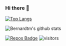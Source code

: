 ### Hi there 👋
[![Top Langs](https://github-readme-stats.vercel.app/api/top-langs/?username=Bernardtm&layout=compact)](https://github.com/anuraghazra/github-readme-stats)

![Bernardtm's github stats](https://github-readme-stats.vercel.app/api?username=Bernardtm&show_icons=true&theme=chartreuse-dark)

[![Repos Badge](https://badges.pufler.dev/repos/Bernardtm)](https://badges.pufler.dev)
![visitors](https://visitor-badge.glitch.me/badge?page_id=Bernardtm.Bernardtm)
<!--
**Bernardtm/Bernardtm** is a ✨ _special_ ✨ repository because its `README.md` (this file) appears on your GitHub profile.

Here are some ideas to get you started:

- 🔭 I’m currently working on ...
- 🌱 I’m currently learning ...
- 👯 I’m looking to collaborate on ...
- 🤔 I’m looking for help with ...
- 💬 Ask me about ...
- 📫 How to reach me: ...
- 😄 Pronouns: ...
- ⚡ Fun fact: ...
-->
